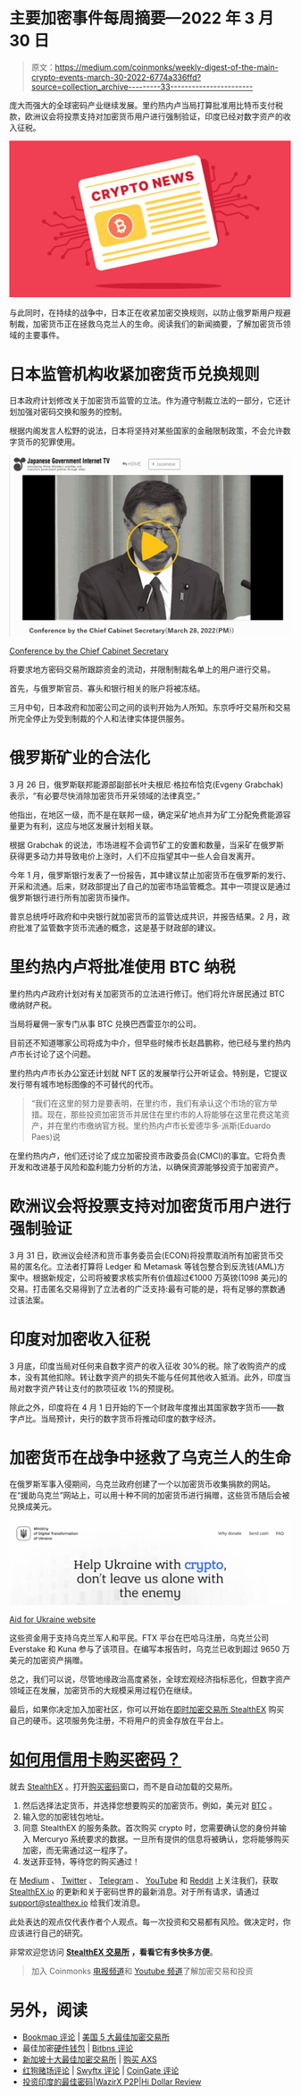 # 主要加密事件每周摘要—2022 年 3 月 30 日

> 原文：<https://medium.com/coinmonks/weekly-digest-of-the-main-crypto-events-march-30-2022-6774a336ffd?source=collection_archive---------33----------------------->

庞大而强大的全球密码产业继续发展。里约热内卢当局打算批准用比特币支付税款，欧洲议会将投票支持对加密货币用户进行强制验证，印度已经对数字资产的收入征税。

![](img/a7576a46c9e163a2632f13af4e08de8c.png)

与此同时，在持续的战争中，日本正在收紧加密交换规则，以防止俄罗斯用户规避制裁，加密货币正在拯救乌克兰人的生命。阅读我们的新闻摘要，了解加密货币领域的主要事件。

# 日本监管机构收紧加密货币兑换规则

日本政府计划修改关于加密货币监管的立法。作为遵守制裁立法的一部分，它还计划加强对密码交换和服务的控制。

根据内阁发言人松野的说法，日本将坚持对某些国家的金融限制政策，不会允许数字货币的犯罪使用。

![](img/fc0743121514f83602c7caa34fe7ef3e.png)

[Conference by the Chief Cabinet Secretary](https://nettv.gov-online.go.jp/eng/prg/prg7651.html)

将要求地方密码交易所跟踪资金的流动，并限制制裁名单上的用户进行交易。

首先，与俄罗斯官员、寡头和银行相关的账户将被冻结。

三月中旬，日本政府和加密公司之间的谈判开始为人所知。东京呼吁交易所和交易所完全停止为受到制裁的个人和法律实体提供服务。

# 俄罗斯矿业的合法化

3 月 26 日，俄罗斯联邦能源部副部长叶夫根尼·格拉布恰克(Evgeny Grabchak)表示，“有必要尽快消除加密货币开采领域的法律真空。”

他指出，在地区一级，而不是在联邦一级，确定采矿地点并为矿工分配免费能源容量更为有利，这应与地区发展计划相关联。

根据 Grabchak 的说法，市场进程不会调节矿工的安置和数量，当采矿在俄罗斯获得更多动力并导致电价上涨时，人们不应指望其中一些人会自发离开。

今年 1 月，俄罗斯银行发表了一份报告，其中建议禁止加密货币在俄罗斯的发行、开采和流通。后来，财政部提出了自己的加密市场监管概念。其中一项提议是通过俄罗斯银行进行所有加密货币操作。

普京总统呼吁政府和中央银行就加密货币的监管达成共识，并报告结果。2 月，政府批准了监管数字货币流通的概念，这是基于财政部的建议。

# 里约热内卢将批准使用 BTC 纳税

里约热内卢政府计划对有关加密货币的立法进行修订。他们将允许居民通过 BTC 缴纳财产税。

当局将雇佣一家专门从事 BTC 兑换巴西雷亚尔的公司。

目前还不知道哪家公司将成为中介，但早些时候市长赵昌鹏称，他已经与里约热内卢市长讨论了这个问题。

里约热内卢市长办公室还计划就 NFT 区的发展举行公开听证会。特别是，它提议发行带有城市地标图像的不可替代的代币。

> “我们在这里的努力是要表明，在里约市，我们有承认这个市场的官方举措。现在，那些投资加密货币并居住在里约市的人将能够在这里花费这笔资产，并在里约市缴纳官方税。里约热内卢市长爱德华多·派斯(Eduardo Paes)说

在里约热内卢，他们还讨论了成立加密投资市政委员会(CMCI)的事宜。它将负责开发和改进基于风险和盈利能力分析的方法，以确保资源能够投资于加密资产。

# 欧洲议会将投票支持对加密货币用户进行强制验证

3 月 31 日，欧洲议会经济和货币事务委员会(ECON)将投票取消所有加密货币交易的匿名化。立法者打算将 Ledger 和 Metamask 等钱包整合到反洗钱(AML)方案中。根据新规定，公司将被要求核实所有价值超过€1000 万英镑(1098 美元)的交易。打击匿名交易得到了立法者的广泛支持:最有可能的是，将有足够的票数通过该法案。

# 印度对加密收入征税

3 月底，印度当局对任何来自数字资产的收入征收 30%的税。除了收购资产的成本，没有其他扣除。转让数字资产的损失不能与任何其他收入抵消。此外，印度当局对数字资产转让支付的款项征收 1%的预提税。

除此之外，印度将在 4 月 1 日开始的下一个财政年度推出其国家数字货币——数字卢比。当局预计，央行的数字货币将推动印度的数字经济。

# 加密货币在战争中拯救了乌克兰人的生命

在俄罗斯军事入侵期间，乌克兰政府创建了一个以加密货币收集捐款的网站。在“援助乌克兰”网站上，可以用十种不同的加密货币进行捐赠，这些货币随后会被兑换成美元。

![](img/f5bc07cf0ccc63c2ea0930c2264c3006.png)

[Aid for Ukraine website](https://donate.thedigital.gov.ua/)

这些资金用于支持乌克兰军人和平民。FTX 平台在巴哈马注册，乌克兰公司 Everstake 和 Kuna 参与了该项目。在编写本报告时，乌克兰已收到超过 9650 万美元的加密资产捐赠。

总之，我们可以说，尽管地缘政治高度紧张，全球宏观经济指标恶化，但数字资产领域正在发展，加密货币的大规模采用过程仍在继续。

最后，如果你决定加入加密社区，你可以开始在[即时加密交易所 StealthEX](https://stealthex.io/) 购买自己的硬币。这项服务免注册，不将用户的资金存放在平台上。

# [如何用信用卡购买密码？](https://stealthex.io/blog/2021/03/23/how-to-buy-crypto-with-credit-card/)

就去 [StealthEX](https://stealthex.io/?from=btc&to=eth&amount=0.1) 。打开[购买密码](https://stealthex.io/?amount=100&from=usd&to=btc)窗口，而不是自动加载的交易所。

1.  然后选择法定货币，并选择您想要购买的加密货币。例如，美元对 [BTC](https://stealthex.io/coin/btc) 。
2.  输入您的加密钱包地址。
3.  同意 StealthEX 的服务条款。首次购买 crypto 时，您需要确认您的身份并输入 Mercuryo 系统要求的数据。一旦所有提供的信息将被确认，您将能够购买加密，而无需通过这一程序了。
4.  发送菲亚特，等待您的购买通过！

在 [Medium](https://stealthex-io.medium.com/) 、 [Twitter](https://twitter.com/Stealthex_io) 、 [Telegram](https://t.me/StealthEX) 、 [YouTube](https://www.youtube.com/channel/UCeES_XBesX76ge7xf1meuSw) 和 [Reddit](https://www.reddit.com/user/Stealthex_io) 上关注我们，获取 [StealthEX.io](https://stealthex.io/) 的更新和关于密码世界的最新消息。对于所有请求，请通过 support@stealthex.io 给我们发消息。

此处表达的观点仅代表作者个人观点。每一次投资和交易都有风险。做决定时，你应该进行自己的研究。

非常欢迎您访问 [**StealthEX 交易所**](https://stealthex.io/) **，看看它有多快多方便**。

> 加入 Coinmonks [电报频道](https://t.me/coincodecap)和 [Youtube 频道](https://www.youtube.com/c/coinmonks/videos)了解加密交易和投资

# 另外，阅读

*   [Bookmap 评论](https://coincodecap.com/bookmap-review-2021-best-trading-software) | [美国 5 大最佳加密交易所](https://coincodecap.com/crypto-exchange-usa)
*   最佳加密[硬件钱包](/coinmonks/hardware-wallets-dfa1211730c6) | [Bitbns 评论](/coinmonks/bitbns-review-38256a07e161)
*   [新加坡十大最佳加密交易所](https://coincodecap.com/crypto-exchange-in-singapore) | [购买 AXS](https://coincodecap.com/buy-axs-token)
*   [红狗赌场评论](https://coincodecap.com/red-dog-casino-review) | [Swyftx 评论](https://coincodecap.com/swyftx-review) | [CoinGate 评论](https://coincodecap.com/coingate-review)
*   [投资印度的最佳密码](https://coincodecap.com/best-crypto-to-invest-in-india-in-2021)|[WazirX P2P](https://coincodecap.com/wazirx-p2p)|[Hi Dollar Review](https://coincodecap.com/hi-dollar-review)